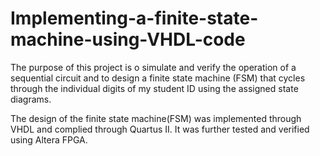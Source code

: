# Implementing-a-finite-state-machine-using-VHDL-code
The purpose of this project is o simulate and verify the operation of a sequential circuit
and to design a finite state machine (FSM) that cycles through the individual digits of my student ID using the assigned state diagrams.  

The design of the finite state machine(FSM) was implemented through VHDL and complied through Quartus II. It was further tested and verified using Altera FPGA. 
 
